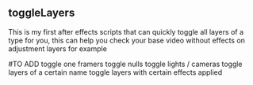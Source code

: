 ## toggleLayers
This is my first after effects scripts that can quickly toggle all layers of a type for you, this can help you check your base video without effects on adjustment layers for example

#TO ADD
toggle one framers
toggle nulls
toggle lights / cameras
toggle layers of a certain name
toggle layers with certain effects applied
